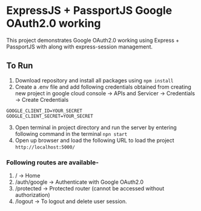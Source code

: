 # ExpressJS + PassportJS Google OAuth2.0 working
This project demonstrates Google OAuth2.0 working using Express + PassportJS with along with express-session management.

## To Run
1. Download repository and install all packages using
```npm install```
2. Create a .env file and add following credentials obtained from creating new project in google cloud console -> APIs and Servicer -> Credentials -> Create Credentials
```
GOOGLE_CLIENT_ID=YOUR_SECRET
GOOGLE_CLIENT_SECRET=YOUR_SECRET
```
3. Open terminal in project directory and run the server by entering following command in the terminal
```npn start```
4. Open up browser and load the following URL to load the project
``` http://localhost:5000/ ```

### Following routes are available-
1. / -> Home
2. /auth/google -> Authenticate with Google OAuth2.0
3. /protected -> Protected router (cannot be accessed without authorization)
4. /logout -> To logout and delete user session.
